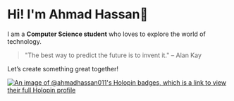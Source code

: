 <!---
Ahmadhassan011/Ahmadhassan011 is a ✨ special ✨ repository because its `README.md` (this file) appears on your GitHub profile.
You can click the Preview link to take a look at your changes.
--->
# Hi! I'm Ahmad Hassan👋

I am a **Computer Science student** who loves to explore the world of technology.

> "The best way to predict the future is to invent it." – Alan Kay

Let’s create something great together!

[![An image of @ahmadhassan011's Holopin badges, which is a link to view their full Holopin profile](https://holopin.me/ahmadhassan011)](https://holopin.io/@ahmadhassan011)
